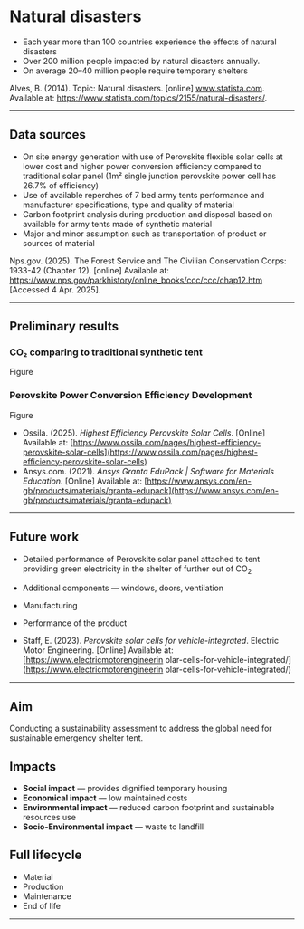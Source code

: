 
# Natural disasters

- Each year more than 100 countries experience the effects of natural disasters
- Over 200 million people impacted by natural disasters annually. 
- On average 20–40 million people require temporary shelters

Alves, B. (2014). Topic: Natural disasters. [online] www.statista.com. Available at:
https://www.statista.com/topics/2155/natural-disasters/.

---

## Data sources

- On site energy generation with use of Perovskite flexible solar cells at lower cost and higher power conversion efficiency compared to traditional solar panel (1m² single junction perovskite power cell has 26.7% of efficiency)
- Use of available reperches of 7 bed army tents performance and manufacturer specifications, type and quality of material
- Carbon footprint analysis during production and disposal based on available for army tents made of synthetic material
- Major and minor assumption such as transportation of product or sources of material

Nps.gov. (2025). The Forest Service and The Civilian Conservation Corps: 1933-42 (Chapter 12). [online] Available at: https://www.nps.gov/parkhistory/online_books/ccc/ccc/chap12.htm [Accessed 4 Apr. 2025].

---
## Preliminary results

### CO₂ comparing to traditional synthetic tent
Figure
### Perovskite Power Conversion Efficiency Development
Figure

- Ossila. (2025). *Highest Efficiency Perovskite Solar Cells*. [Online] Available at: [https://www.ossila.com/pages/highest-efficiency-perovskite-solar-cells](https://www.ossila.com/pages/highest-efficiency-perovskite-solar-cells)
- Ansys.com. (2021). *Ansys Granta EduPack | Software for Materials Education*. [Online] Available at: [https://www.ansys.com/en-gb/products/materials/granta-edupack](https://www.ansys.com/en-gb/products/materials/granta-edupack)

---

## Future work

- Detailed performance of Perovskite solar panel attached to tent providing green electricity in the shelter of further out of $\text{CO}_2$
- Additional components — windows, doors, ventilation
- Manufacturing
- Performance of the product


- Staff, E. (2023). *Perovskite solar cells for vehicle-integrated*. Electric Motor Engineering. [Online] Available at: [https://www.electricmotorengineerin olar-cells-for-vehicle-integrated/](https://www.electricmotorengineerin olar-cells-for-vehicle-integrated/)

---

## Aim

Conducting a sustainability assessment to address the global need for sustainable emergency shelter tent.

## Impacts

- **Social impact** — provides dignified temporary housing
- **Economical impact** — low maintained costs
- **Environmental impact** — reduced carbon footprint and sustainable resources use
- **Socio-Environmental impact** — waste to landfill

## Full lifecycle

- Material
- Production
- Maintenance
- End of life

---

